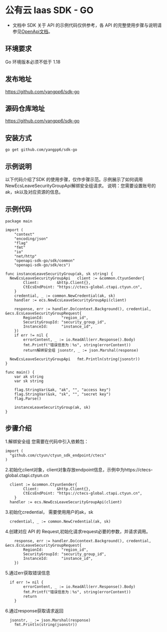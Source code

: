 # 公有云 Iaas SDK - GO
- 文档中 SDK 关于 API 的示例代码仅供参考，各 API 的完整使用步骤与说明请参见[OpenApi文档](https://www.ctyun.cn/document/10026730/10106056 "链接标题")。

## 环境要求

  Go 环境版本必须不低于 1.18

## 发布地址

https://github.com/yangpp6/sdk-go

## 源码仓库地址

https://github.com/yangpp6/sdk-go

## 安装方式

```
go get github.com/yangpp6/sdk-go
```

## 示例说明

以下代码介绍了SDK 的使用步骤，仅作步骤示范。示例展示了如何调用 NewEcsLeaveSecurityGroupApi解绑安全组请求。
说明：您需要设置账号的ak，sk以及对应资源的信息。

## 示例代码

```
package main

import (
	"context"
	"encoding/json"
	"flag"
	"fmt"
	"io"
	"net/http"
	"openapi-sdk-go/sdk/common"
	"openapi-sdk-go/sdk/ecs")

func instanceLeaveSecurityGroup(ak, sk string) {
  NewEcsLeaveSecurityGroupApi	client := &common.CtyunSender{
		Client:        &http.Client{},
		CtEcsEndPoint: "https://ctecs-global.ctapi.ctyun.cn",
	}
	credential, _ := common.NewCredential(ak, sk)
	handler := ecs.NewEcsLeaveSecurityGroupApi(client)

	response, err := handler.Do(context.Background(), credential, &ecs.EcsLeaveSecurityGroupRequest{
		RegionId:        "region_id",
		SecurityGroupId: "security_group_id",
		InstanceId:      "instance_id",
	})
	if err != nil {
		errorContent, _ := io.ReadAll(err.Response().Body)
		fmt.Printf("错误信息为：%s", string(errorContent))
		return解绑安全组	jsonstr, _ := json.Marshal(response)

  NewEcsLeaveSecurityGroupApi	fmt.Println(string(jsonstr))
}

func main() {
	var ak string
	var sk string

	flag.StringVar(&ak, "ak", "", "access key")
	flag.StringVar(&sk, "sk", "", "secret key")
	flag.Parse()

	instanceLeaveSecurityGroup(ak, sk)
}
```

## 步骤介绍

1.解绑安全组 您需要在代码中引入依赖包：
```
import (
  "github.com/ctyun/ctyun_sdk_endpoint/ctecs"
)

```

2.初始化client对象，client对象存放endpoint信息，示例中为https://ctecs-global.ctapi.ctyun.cn

```
  client := &common.CtyunSender{
		Client:        &http.Client{},
		CtEcsEndPoint: "https://ctecs-global.ctapi.ctyun.cn",
	}
  handler := ecs.NewEcsLeaveSecurityGroupApi(client)
```

3.初始化credential， 需要使用用户的ak，sk
   
```
  credential, _ := common.NewCredential(ak, sk)
```

4.创建对应 API 的 Request,初始化请求request必要的参数，并请求调用。

```
	response, err := handler.Do(context.Background(), credential, &ecs.EcsLeaveSecurityGroupRequest{
		RegionId:        "region_id",
		SecurityGroupId: "security_group_id",
		InstanceId:      "instance_id",
	})
```

5.通过err获取错误信息

```
  if err != nil {
		errorContent, _ := io.ReadAll(err.Response().Body)
		fmt.Printf("错误信息为：%s", string(errorContent))
		return
	}
```

6.通过response获取请求返回

```
  jsonstr, _ := json.Marshal(response)
	fmt.Println(string(jsonstr))
```
  